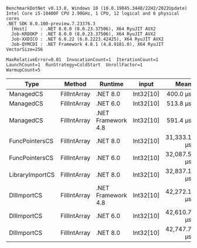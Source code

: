 ```

BenchmarkDotNet v0.13.8, Windows 10 (10.0.19045.3448/22H2/2022Update)
Intel Core i5-10400F CPU 2.90GHz, 1 CPU, 12 logical and 6 physical cores
.NET SDK 8.0.100-preview.7.23376.3
  [Host]     : .NET 8.0.0 (8.0.23.37506), X64 RyuJIT AVX2
  Job-KRDOKP : .NET 8.0.0 (8.0.23.37506), X64 RyuJIT AVX2
  Job-XXDICO : .NET 6.0.22 (6.0.2223.42425), X64 RyuJIT AVX2
  Job-QYMCDI : .NET Framework 4.8.1 (4.8.9181.0), X64 RyuJIT VectorSize=256

MaxRelativeError=0.01  InvocationCount=1  IterationCount=1  
LaunchCount=1  RunStrategy=ColdStart  UnrollFactor=1  
WarmupCount=5  

```
| Type            | Method       | Runtime            | input     | Mean        | Error | Median      | Min         | Max         | Allocated |
|---------------- |------------- |------------------- |---------- |------------:|------:|------------:|------------:|------------:|----------:|
| ManagedCS       | FillIntArray | .NET 8.0           | Int32[10] |    400.0 μs |    NA |    400.0 μs |    400.0 μs |    400.0 μs |     400 B |
| ManagedCS       | FillIntArray | .NET 6.0           | Int32[10] |    513.8 μs |    NA |    513.8 μs |    513.8 μs |    513.8 μs |     640 B |
| ManagedCS       | FillIntArray | .NET Framework 4.8 | Int32[10] |    591.4 μs |    NA |    591.4 μs |    591.4 μs |    591.4 μs |         - |
| FuncPointersCS  | FillIntArray | .NET 8.0           | Int32[10] | 31,333.1 μs |    NA | 31,333.1 μs | 31,333.1 μs | 31,333.1 μs |     400 B |
| FuncPointersCS  | FillIntArray | .NET 6.0           | Int32[10] | 32,087.5 μs |    NA | 32,087.5 μs | 32,087.5 μs | 32,087.5 μs |     640 B |
| LibraryImportCS | FillIntArray | .NET 8.0           | Int32[10] | 32,837.1 μs |    NA | 32,837.1 μs | 32,837.1 μs | 32,837.1 μs |     400 B |
| DllImportCS     | FillIntArray | .NET Framework 4.8 | Int32[10] | 42,272.1 μs |    NA | 42,272.1 μs | 42,272.1 μs | 42,272.1 μs |         - |
| DllImportCS     | FillIntArray | .NET 6.0           | Int32[10] | 42,610.7 μs |    NA | 42,610.7 μs | 42,610.7 μs | 42,610.7 μs |     640 B |
| DllImportCS     | FillIntArray | .NET 8.0           | Int32[10] | 42,747.7 μs |    NA | 42,747.7 μs | 42,747.7 μs | 42,747.7 μs |     400 B |
